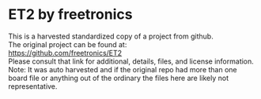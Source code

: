 
# ET2 by freetronics  
This is a harvested standardized copy of a project from github.  
The original project can be found at:  
https://github.com/freetronics/ET2  
Please consult that link for additional, details, files, and license information.  
Note: It was auto harvested and if the original repo had more than one board file or anything out of the ordinary the files here are likely not representative.  
    
